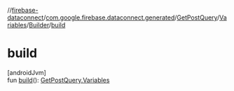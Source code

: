 //[firebase-dataconnect](../../../../../index.md)/[com.google.firebase.dataconnect.generated](../../../index.md)/[GetPostQuery](../../index.md)/[Variables](../index.md)/[Builder](index.md)/[build](build.md)

# build

[androidJvm]\
fun [build](build.md)(): [GetPostQuery.Variables](../index.md)
